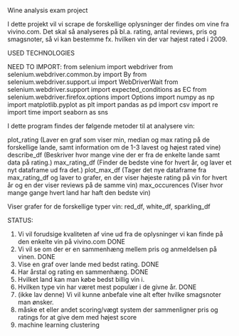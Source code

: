 Wine analysis exam project

I dette projekt vil vi scrape de forskellige oplysninger der findes om vine fra vivino.com.
Det skal så analyseres på bl.a. rating, antal reviews, pris og smagsnoter, så vi kan bestemme fx. hvilken vin der var højest rated i 2009.

USED TECHNOLOGIES

NEED TO IMPORT:
from selenium import webdriver
from selenium.webdriver.common.by import By
from selenium.webdriver.support.ui import WebDriverWait
from selenium.webdriver.support import expected_conditions as EC
from selenium.webdriver.firefox.options import Options
import numpy as np
import matplotlib.pyplot as plt
import pandas as pd
import csv
import re
import time
import seaborn as sns

I dette program findes der følgende metoder til at analysere vin:

plot_rating (Laver en graf som viser min, median og max rating på de forskellige lande, samt information om de 1-3 lavest og højest rated vine)
describe_df (Beskriver hvor mange vine der er fra de enkelte lande samt data på rating.)
max_rating_df (Finder de bedste vine for hvert år, og laver et nyt dataframe ud fra det.)
plot_max_df (Tager det nye dataframe fra max_rating_df og laver to grafer, en der viser højeste rating på vin for hvert år og en der viser reviews på de samme vin)
max_occurences (Viser hvor mange gange hvert land har haft den bedste vin)

Viser grafer for de forskellige typer vin:
red_df,
white_df, 
sparkling_df


STATUS:
1. Vi vil forudsige kvaliteten af vine ud fra de oplysninger vi kan finde på den enkelte vin
på vivino.com DONE
2. Vi vil se om der er en sammenhæng mellem pris og anmeldelsen på vinen. DONE
3. Vise en graf over lande med bedst rating. DONE
4. Har årstal og rating en sammenhæng. DONE
5. Hvilket land kan man købe bedst billig vin i.
6. Hvilken type vin har været mest populær i de givne år. DONE
7. (ikke lav denne) Vi vil kunne anbefale vine alt efter hvilke smagsnoter man ønsker.
8. måske et eller andet scoring/vægt system der sammenligner pris og ratings for at give dem med højest score
9. machine learning clustering
